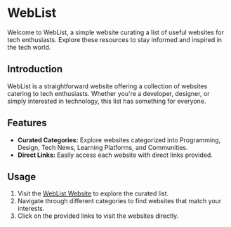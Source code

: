 # WebList

Welcome to WebList, a simple website curating a list of useful websites for tech enthusiasts. Explore these resources to stay informed and inspired in the tech world.

## Introduction

WebList is a straightforward website offering a collection of websites catering to tech enthusiasts. Whether you're a developer, designer, or simply interested in technology, this list has something for everyone.

## Features

- **Curated Categories:** Explore websites categorized into Programming, Design, Tech News, Learning Platforms, and Communities.
- **Direct Links:** Easily access each website with direct links provided.

## Usage

1. Visit the [WebList Website](#) to explore the curated list.
2. Navigate through different categories to find websites that match your interests.
3. Click on the provided links to visit the websites directly.

